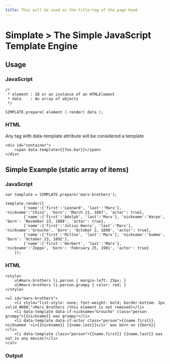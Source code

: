 ```yaml
---
title: This will be used as the title-tag of the page head
---
```


# Simplate > The Simple JavaScript Template Engine

## Usage

### JavaScript


	/*
	 * element : ID or an instance of an HTMLElement
	 * data    : An array of objects
	 */
	
	SIMPLATE.prepare( element ).render( data );
	
### HTML

Any tag with data-template attribute will be considered a template

	<div id="container">
		<span data-template>{{foo.bar}}</span>
	</div>

## Simple Example (static array of items)

### JavaScript

	var template = SIMPLATE.prepare('marx-brothers');
	
	template.render([
			{'name':{'first':'Leonard', 'last':'Marx'}, 'nickname':'Chico', 'born': 'March 21, 1887', 'actor': true},
			{'name':{'first':'Adolph', 'last':'Marx'}, 'nickname':'Harpo', 'born': 'November 23, 1888', 'actor': true},
			{'name':{'first':'Julius Henry', 'last':'Marx'}, 'nickname':'Groucho', 'born': 'October 2, 1890', 'actor': true},
			{'name':{'first':'Milton', 'last':'Marx'}, 'nickname':'Gummo', 'born': 'October 23, 1892'},
			{'name':{'first':'Herbert', 'last':'Marx'}, 'nickname':'Zeppo', 'born': 'February 25, 1901', 'actor': true}
		]);

### HTML

	<style>
		ul#marx-brothers li.person { margin-left: 25px; }
		ul#marx-brothers li.person.grumpy { color: red; }
	</style>

	<ul id="marx-brothers">
		<li style="list-style: none; font-weight: bold; border-bottom: 1px solid #000;">Marx Brothers (this element is not removed)</li>
		<li data-template data-if-nickname="Groucho" class="person grumpy">{{nickname}} was grumpy!</li>
		<li data-template data-if-actor class="person">{{name.first}}, nicknamed '<i>{{nickname}} {{name.last}}</i>' was born on {{born}}</li>
		<li data-template class="person">{{name.first}} {{name.last}} was not in any movies!</li>
	</ul>

### Output